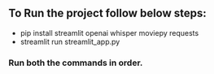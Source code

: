 ## To Run the project follow below steps: 
  - pip install streamlit openai whisper moviepy requests
  - streamlit run streamlit_app.py
### Run both the commands in order.
